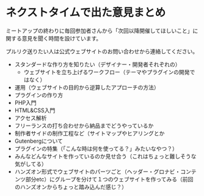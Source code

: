 # ネクストタイムで出た意見まとめ
ミートアップの終わりに毎回参加者さんから「次回以降開催してほしいこと」に関する意見を聞く時間を設けています。

プルリク送りたい人は公式ウェブサイトのお問い合わせから連絡してください。

- スタンダードな作り方を知りたい（デザイナー・開発者それぞれの）
  - ウェブサイトを立ち上げるワークフロー（テーマやプラグインの開発ではなく）
- 運用（ウェブサイトの目的から逆算したアプローチの方法）
- プラグインの作り方
- PHP入門
- HTML&CSS入門
- アクセス解析
- フリーランスの打ち合わせから納品までどうやっているか
- 制作者サイドの制作工程など（サイトマップやヒアリングとか
- Gutenbergについて
- プラグインの特集（「こんな時は何を使ってる？」みたいなやつ？）
- みんなどんなサイトを作っているのか見せ合う（これはちょっと難しそうな気がしてる）
- ハンズオン形式でウェブサイトのパーツごと（ヘッダー・グロナビ・コンテンツ部分etc）にグループを分けて１つのウェブサイトを作ってみる（前回のハンズオンからちょっと踏み込んだ感じ？）
